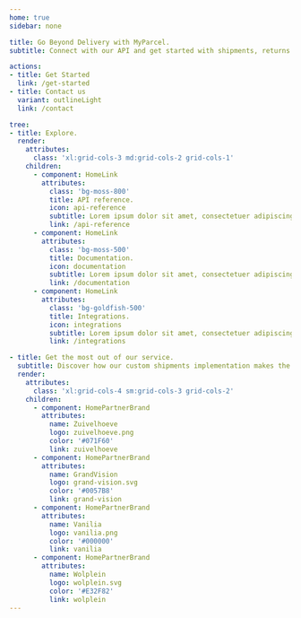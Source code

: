 ```yaml
---
home: true
sidebar: none

title: Go Beyond Delivery with MyParcel.
subtitle: Connect with our API and get started with shipments, returns and more.

actions: 
- title: Get Started
  link: /get-started
- title: Contact us
  variant: outlineLight
  link: /contact

tree:
- title: Explore.
  render:
    attributes:
      class: 'xl:grid-cols-3 md:grid-cols-2 grid-cols-1'
    children:
      - component: HomeLink
        attributes: 
          class: 'bg-moss-800' 
          title: API reference.
          icon: api-reference
          subtitle: Lorem ipsum dolor sit amet, consectetuer adipiscing elit.
          link: /api-reference
      - component: HomeLink
        attributes: 
          class: 'bg-moss-500' 
          title: Documentation.
          icon: documentation
          subtitle: Lorem ipsum dolor sit amet, consectetuer adipiscing elit.
          link: /documentation
      - component: HomeLink
        attributes: 
          class: 'bg-goldfish-500' 
          title: Integrations.
          icon: integrations
          subtitle: Lorem ipsum dolor sit amet, consectetuer adipiscing elit.
          link: /integrations

- title: Get the most out of our service.
  subtitle: Discover how our custom shipments implementation makes the difference for these clients.
  render:
    attributes:
      class: 'xl:grid-cols-4 sm:grid-cols-3 grid-cols-2'
    children:
      - component: HomePartnerBrand
        attributes:
          name: Zuivelhoeve
          logo: zuivelhoeve.png
          color: '#071F60'
          link: zuivelhoeve
      - component: HomePartnerBrand
        attributes:
          name: GrandVision
          logo: grand-vision.svg
          color: '#0057B8'
          link: grand-vision
      - component: HomePartnerBrand
        attributes:
          name: Vanilia
          logo: vanilia.png
          color: '#000000'
          link: vanilia
      - component: HomePartnerBrand
        attributes:
          name: Wolplein
          logo: wolplein.svg
          color: '#E32F82'
          link: wolplein
---
```

